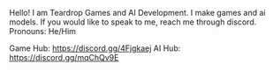 Hello!
I am Teardrop Games and AI Development. I make games and ai models. If you would like to speak to me, reach me through discord.
Pronouns: He/Him

Game Hub: https://discord.gg/4Fjgkaej
AI Hub: https://discord.gg/mqChQv9E
